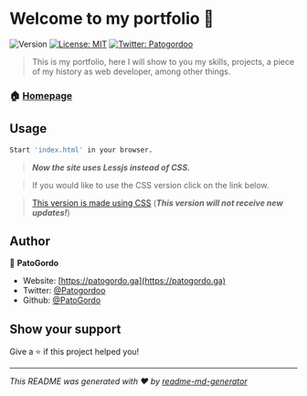 # Welcome to my portfolio 👋
![Version](https://img.shields.io/badge/version-1.6-blue.svg?cacheSeconds=2592000)
[![License: MIT](https://img.shields.io/badge/License-MIT-yellow.svg)](#)
[![Twitter: Patogordoo](https://img.shields.io/twitter/follow/Patogordoo.svg?style=social)](https://twitter.com/Patogordoo)

> This is my portfolio, here I will show to you my skills, projects, a piece of my history as web developer, among other things.

### 🏠 [Homepage](https://patogordo.ga)

## Usage

```sh
Start 'index.html' in your browser.
```
> ***Now the site uses Lessjs instead of CSS.***

> If you would like to use the CSS version click on the link below.

>[This version is made using CSS](https://github.com/PatoGordo/PatoGordo/tree/main/Old%20Releases) (_**This version will not receive new updates!**_)

## Author

👤 **PatoGordo**

* Website: [https://patogordo.ga](https://patogordo.ga)
* Twitter: [@Patogordoo](https://twitter.com/Patogordoo)
* Github: [@PatoGordo](https://github.com/PatoGordo)

## Show your support

Give a ⭐️ if this project helped you!


***
_This README was generated with ❤️ by [readme-md-generator](https://github.com/kefranabg/readme-md-generator)_
